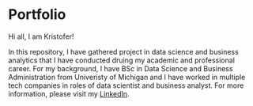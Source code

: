 # Portfolio
Hi all, I am Kristofer!

In this repository, I have gathered project in data science and business analytics that I have conducted druing my academic and professional career. For my background, I have BSc in Data Science and Business Administration from Univeristy of Michigan and I have worked in multiple tech companies in roles of data scientist and business analyst. For more information, please visit my [LinkedIn](https://www.linkedin.com/in/kristofer-siimar-b87035173/). 
